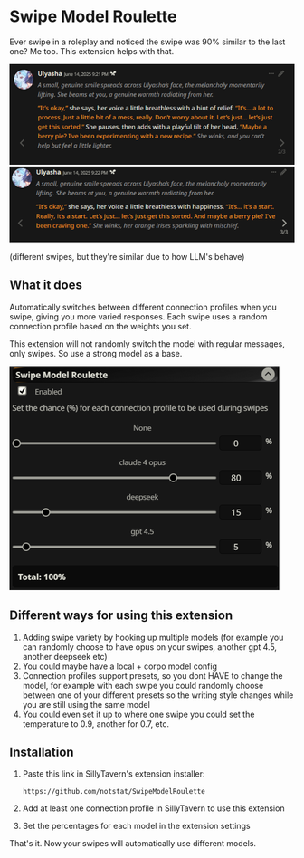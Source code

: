 # Swipe Model Roulette

Ever swipe in a roleplay and noticed the swipe was 90% similar to the last one? Me too. This extension helps with that.

![First swipe example](images/example1.png)
![Second swipe example](images/example2.png)

(different swipes, but they're similar due to how LLM's behave)

## What it does

Automatically switches between different connection profiles when you swipe, giving you more varied responses. Each swipe uses a random connection profile based on the weights you set.

This extension will not randomly switch the model with regular messages, only swipes. So use a strong model as a base.

![Extension settings](images/extensionsettings.png)

## Different ways for using this extension
1. Adding swipe variety by hooking up multiple models (for example you can randomly choose to have opus on your swipes, another gpt 4.5, another deepseek etc)
2. You could maybe have a local + corpo model config
3. Connection profiles support presets, so you dont HAVE to change the model, for example with each swipe you could randomly choose between one of your different presets so the writing style changes while you are still using the same model
4. You could even set it up to where one swipe you could set the temperature to 0.9, another for 0.7, etc.
   
## Installation

1. Paste this link in SillyTavern's extension installer:
   ```
   https://github.com/notstat/SwipeModelRoulette
   ```

2. Add at least one connection profile in SillyTavern to use this extension

3. Set the percentages for each model in the extension settings

That's it. Now your swipes will automatically use different models.
